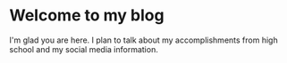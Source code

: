 # Welcome to my blog

I'm glad you are here. I plan to talk about my accomplishments from high school and my social media information.
